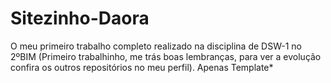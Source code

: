 # Sitezinho-Daora
O meu primeiro trabalho completo realizado na disciplina de DSW-1 no 2ºBIM (Primeiro trabalhinho, me trás boas lembranças, para ver a evolução confira os outros repositórios no meu perfil). Apenas Template*
